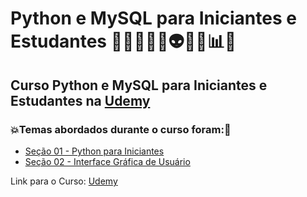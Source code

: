 # Python e MySQL para Iniciantes e Estudantes 👩🏻‍💻🤯🤖👽🐍💽📊🎲
## Curso Python e MySQL para Iniciantes e Estudantes na [Udemy](https://www.udemy.com/course/mysql-para-iniciantes/)
### 💥Temas abordados durante o curso foram:🚀
- [Seção 01 - Python para Iniciantes](https://github.com/romulovieira777/Python_e_MySQL_para_Iniciantes_e_Estudantes/tree/main/Secao_01_Python_para_Iniciantes)
- [Seção 02 - Interface Gráfica de Usuário]()

Link para o Curso: [Udemy](https://www.udemy.com/course/mysql-para-iniciantes/)
